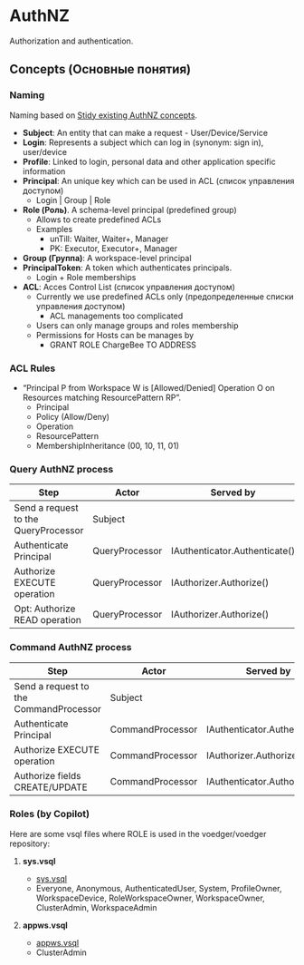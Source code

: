# AuthNZ

Authorization and authentication.


## Concepts (Основные понятия)

### Naming

Naming based on [Stidy existing AuthNZ concepts](../../rsch/20221105-authnz/README.md).

- **Subject**: An entity that can make a request - User/Device/Service
- **Login**: Represents a subject which can log in (synonym: sign in), user/device
- **Profile**: Linked to login, personal data and other application specific information
- **Principal**: An unique key which can be used in ACL (список управления доступом)
  - Login | Group | Role
- **Role (Роль)**. A schema-level principal (predefined group)
  - Allows to create predefined ACLs
  - Examples
    - unTill: Waiter, Waiter+, Manager
    - PK: Executor, Executor+, Manager
- **Group (Группа)**: A workspace-level principal
- **PrincipalToken**: A token which authenticates principals.
  - Login + Role memberships
- **ACL**: Acces Control List (список управления доступом)
  - Currently we use predefined ACLs only (предопределенные списки управления доступом)
    - ACL managements too complicated
  - Users can only manage groups and roles membership
  - Permissions for Hosts can be manages by
    - GRANT ROLE ChargeBee TO ADDRESS <ip>

### ACL Rules

- “Principal P from Workspace W is [Allowed/Denied] Operation O on Resources matching ResourcePattern RP”.
  - Principal
  - Policy (Allow/Deny)
  - Operation
  - ResourcePattern
  - MembershipInheritance (00, 10, 11, 01)

### Query AuthNZ process

|Step   |Actor      | Served by   |
|-      |---------- | ----------  |
|Send a request to the QueryProcessor |Subject |
|Authenticate Principal|QueryProcessor |IAuthenticator.Authenticate()
|Authorize EXECUTE operation|QueryProcessor |IAuthorizer.Authorize()
|Opt: Authorize READ operation|QueryProcessor|IAuthorizer.Authorize()

### Command AuthNZ process

|Step|Actor|Served by|
|-|-|-|
|Send a request to the CommandProcessor|Subject |
|Authenticate Principal|CommandProcessor |IAuthenticator.Authenticate()
|Authorize EXECUTE operation|CommandProcessor |IAuthorizer.Authorize()
|Authorize fields CREATE/UPDATE|CommandProcessor |IAuthenticator.Authorize() 

### Roles (by Copilot)

Here are some vsql files where ROLE is used in the voedger/voedger repository:

1. **sys.vsql**
   - [sys.vsql](https://github.com/voedger/voedger/blob/5935d2eaefc92dad72dbaab94a33e47d16d2264a/pkg/sys/sys.vsql#L426-L500)
   - Everyone, Anonymous, AuthenticatedUser, System, ProfileOwner, WorkspaceDevice, RoleWorkspaceOwner, WorkspaceOwner, ClusterAdmin, WorkspaceAdmin

3. **appws.vsql**
   - [appws.vsql](https://github.com/voedger/voedger/blob/5935d2eaefc92dad72dbaab94a33e47d16d2264a/pkg/cluster/appws.vsql#L1-L36)
   - ClusterAdmin
